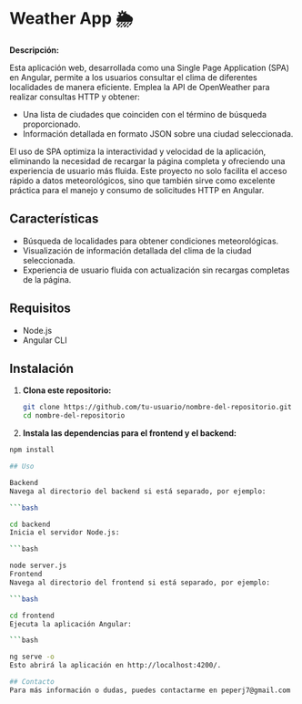 # Weather App 🌦️

**Descripción:**

Esta aplicación web, desarrollada como una Single Page Application (SPA) en Angular, permite a los usuarios consultar el clima de diferentes localidades de manera eficiente. Emplea la API de OpenWeather para realizar consultas HTTP y obtener:

- Una lista de ciudades que coinciden con el término de búsqueda proporcionado.
- Información detallada en formato JSON sobre una ciudad seleccionada.

El uso de SPA optimiza la interactividad y velocidad de la aplicación, eliminando la necesidad de recargar la página completa y ofreciendo una experiencia de usuario más fluida. Este proyecto no solo facilita el acceso rápido a datos meteorológicos, sino que también sirve como excelente práctica para el manejo y consumo de solicitudes HTTP en Angular.

## Características

- Búsqueda de localidades para obtener condiciones meteorológicas.
- Visualización de información detallada del clima de la ciudad seleccionada.
- Experiencia de usuario fluida con actualización sin recargas completas de la página.

## Requisitos

- Node.js
- Angular CLI

## Instalación

1. **Clona este repositorio:**

   ```bash
   git clone https://github.com/tu-usuario/nombre-del-repositorio.git
   cd nombre-del-repositorio
2. **Instala las dependencias para el frontend y el backend:**

```bash
npm install

## Uso

Backend
Navega al directorio del backend si está separado, por ejemplo:

```bash

cd backend
Inicia el servidor Node.js:

```bash

node server.js
Frontend
Navega al directorio del frontend si está separado, por ejemplo:

```bash

cd frontend
Ejecuta la aplicación Angular:

```bash

ng serve -o
Esto abrirá la aplicación en http://localhost:4200/.

## Contacto
Para más información o dudas, puedes contactarme en peperj7@gmail.com

